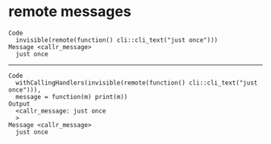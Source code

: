 # remote messages

    Code
      invisible(remote(function() cli::cli_text("just once")))
    Message <callr_message>
      just once

---

    Code
      withCallingHandlers(invisible(remote(function() cli::cli_text("just once"))),
      message = function(m) print(m))
    Output
      <callr_message: just once
      >
    Message <callr_message>
      just once

